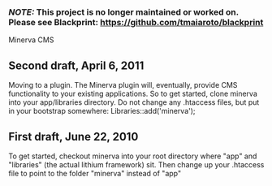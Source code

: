 ### ***NOTE:*** This project is no longer maintained or worked on. Please see Blackprint: https://github.com/tmaiaroto/blackprint



Minerva CMS

Second draft, April 6, 2011
----
Moving to a plugin. The Minerva plugin will, eventually, provide CMS functionality to your existing applications. So to get started, clone minerva into your app/libraries directory. Do not change any .htaccess files, but put in your bootstrap somewhere: Libraries::add('minerva');

First draft, June 22, 2010
----
To get started, checkout minerva into your root directory where "app" and "libraries" (the actual lithium framework) sit. Then change up your .htaccess file to point to the folder "minerva" instead of "app"
